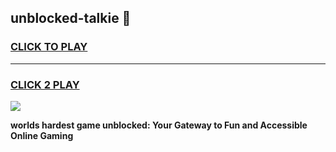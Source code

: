 
## unblocked-talkie 👋
<h3>
<a href="https://premium.freeplayer.one?title=unblocked-talkie&ref=14F">CLICK TO PLAY</a></h3>
<hr>

<h3>
<a href="https://premium.freeplayer.one?title=unblocked-talkie&ref=14F">CLICK 2 PLAY</a>
  
</h3>

<a href="https://premium.freeplayer.one?title=unblocked-talkie&ref=12F/"><img src="https://clearcache.store/games.png"></a>


**worlds hardest game unblocked: Your Gateway to Fun and Accessible Online Gaming**
